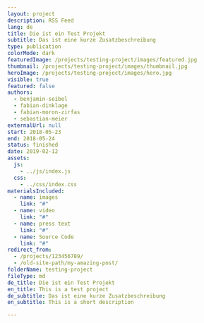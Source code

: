 ```yaml
---
layout: project
description: RSS Feed
lang: de
title: Die ist ein Test Projekt
subtitle: Das ist eine kurze Zusatzbeschreibung
type: publication
colorMode: dark
featuredImage: /projects/testing-project/images/featured.jpg
thumbnail: /projects/testing-project/images/thumbnail.jpg
heroImage: /projects/testing-project/images/hero.jpg
visible: true
featured: false
authors:
  - benjamin-seibel
  - fabian-dinklage
  - fabian-moron-zirfas
  - sebastian-meier
externalUrl: null
start: 2018-05-23
end: 2018-05-24
status: finished
date: 2019-02-12
assets:
  js:
    - ../js/index.js
  css:
    - ../css/index.css
materialsIncluded:
  - name: images
    link: "#"
  - name: video
    link: "#"
  - name: press text
    link: "#"
  - name: Source Code
    link: "#"
redirect_from:
  - /projects/123456789/
  - /old-site-path/my-amazing-post/
folderName: testing-project
fileType: md
de_title: Die ist ein Test Projekt
en_title: This is a test project
de_subtitle: Das ist eine kurze Zusatzbeschreibung
en_subtitle: This is a short description

---
```

